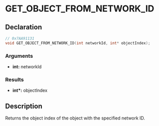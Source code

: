 # GET_OBJECT_FROM_NETWORK_ID

## Declaration
```cpp
// 0x7AA91131
void GET_OBJECT_FROM_NETWORK_ID(int networkId, int* objectIndex);
```

### Arguments
- **int:** networkId

### Results
- **int\*:** objectIndex

## Description
Returns the object index of the object with the specified network ID.